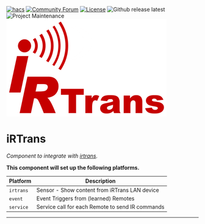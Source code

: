 [![hacs][hacsbadge]][hacs]
[![Community Forum][forum-shield]][forum]
[![License][license-shield]](LICENSE)
![Github release latest](https://img.shields.io/github/v/release/schwarzenbergf/irtrans?style=for-the-badge)
![Project Maintenance][maintenance-shield]
![irtrans](/custom_components/irtrans/images/logo.png)

# iRTrans
_Component to integrate with [irtrans](http://www.irtrans.de/en/shop/lan.php)._

**This component will set up the following platforms.**

Platform | Description
-- | --
`irtrans` | Sensor - Show content from iRTrans LAN device
`event`  | Event Triggers from (learned) Remotes
`service` | Service call for each Remote to send IR commands

***

[license-shield]: https://img.shields.io/github/license/schwarzenbergf/irtrans?style=for-the-badge
[beta-shield]: https://img.shields.io/github/v/release/schwarzenbergf/irtrans?include_prereleases&style=for-the-badge
[irtrans]: https://github.com/custom-components/irtrans
[commits]: https://github.com/custom-components/irtrans/commits/master
[hacs]: https://github.com/custom-components/hacs
[hacsbadge]: https://img.shields.io/badge/HACS-Custom-orange.svg?style=for-the-badge
[irtransimg]: ![irtrans](/custom_components/irtrans/irtrans/logo.png)
[forum-shield]: https://img.shields.io/badge/community-forum-brightgreen.svg?style=for-the-badge
[forum]: https://community.home-assistant.io/
[maintenance-shield]: https://img.shields.io/badge/maintainer-%40schwarzenbergf-blue.svg?style=for-the-badge
[user-profile]: https://github.com/schwarzenbergf
